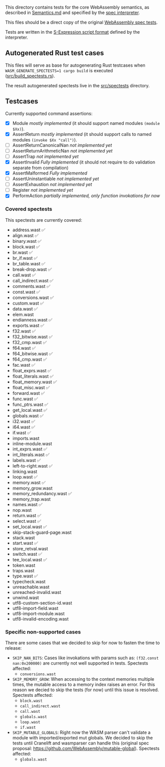 This directory contains tests for the core WebAssembly semantics, as described in [Semantics.md](https://github.com/WebAssembly/design/blob/master/Semantics.md) and specified by the [spec interpreter](https://github.com/WebAssembly/spec/blob/master/interpreter/spec).

This files should be a direct copy of the original [WebAssembly spec tests](https://github.com/WebAssembly/spec/tree/master/test/core).

Tests are written in the [S-Expression script format](https://github.com/WebAssembly/spec/blob/master/interpreter/README.md#s-expression-syntax) defined by the interpreter.

## Autogenerated Rust test cases

This files will serve as base for autogenerating Rust testcases
when `WASM_GENERATE_SPECTESTS=1 cargo build` is executed
([src/build_spectests.rs](https://github.com/WAFoundation/wasmer/blob/master/src/build_spectests.rs)).

The result autogenerated spectests live in the [src/spectests](https://github.com/WAFoundation/wasmer/tree/master/src/spectests)
directory.

## Testcases

Currently supported command assertions:

- [x] Module _mostly implemented_ (it should support named modules `(module $Xx)`).
- [x] AssertReturn _mostly implemented_ (it should support calls to named modules `(invoke $Xx "call")`).
- [ ] AssertReturnCanonicalNan _not implemented yet_
- [ ] AssertReturnArithmeticNan _not implemented yet_
- [ ] AssertTrap _not implemented yet_
- [x] AssertInvalid _Fully implemented_ (it should not require to do validation separate from compilation)
- [x] AssertMalformed _Fully implemented_
- [ ] AssertUninstantiable _not implemented yet_
- [ ] AssertExhaustion _not implemented yet_
- [ ] Register _not implemented yet_
- [x] PerformAction _partially implemented, only function invokations for now_

### Covered spectests

This spectests are currently covered:

- address.wast ✅
- align.wast ✅
- binary.wast ✅
- block.wast ✅
- br.wast ✅
- br_if.wast ✅
- br_table.wast ✅
- break-drop.wast ✅
- call.wast ✅
- call_indirect.wast ✅
- comments.wast ✅
- const.wast ✅
- conversions.wast ✅
- custom.wast ✅
- data.wast ✅
- elem.wast
- endianness.wast ✅
- exports.wast ✅
- f32.wast ✅
- f32_bitwise.wast ✅
- f32_cmp.wast ✅
- f64.wast ✅
- f64_bitwise.wast ✅
- f64_cmp.wast ✅
- fac.wast ✅
- float_exprs.wast ✅
- float_literals.wast ✅
- float_memory.wast ✅
- float_misc.wast ✅
- forward.wast ✅
- func.wast ✅
- func_ptrs.wast ✅
- get_local.wast ✅
- globals.wast ✅
- i32.wast ✅
- i64.wast ✅
- if.wast ✅
- imports.wast
- inline-module.wast
- int_exprs.wast ✅
- int_literals.wast ✅
- labels.wast ✅
- left-to-right.wast ✅
- linking.wast
- loop.wast ✅
- memory.wast ✅
- memory_grow.wast
- memory_redundancy.wast ✅
- memory_trap.wast
- names.wast ✅
- nop.wast
- return.wast ✅
- select.wast ✅
- set_local.wast ✅
- skip-stack-guard-page.wast
- stack.wast
- start.wast ✅
- store_retval.wast
- switch.wast ✅
- tee_local.wast ✅
- token.wast
- traps.wast
- type.wast ✅
- typecheck.wast
- unreachable.wast
- unreached-invalid.wast
- unwind.wast
- utf8-custom-section-id.wast
- utf8-import-field.wast
- utf8-import-module.wast
- utf8-invalid-encoding.wast

### Specific non-supported cases

There are some cases that we decided to skip for now to fasten the time to release:

- `SKIP_NAN_BITS`: Cases like invokations with params such as: `(f32.const nan:0x200000)` are currently not well supported in tests. Spectests affected:
  - `conversions.wast`
- `SKIP_MEMORY_GROW`: When accessing to the context memories multiple times, the mutable access to a memory index raises an error. For this reason we decied to skip the tests (for now) until this issue is resolved. Spectests affected:
  - `block.wast`
  - `call_indirect.wast`
  - `call.wast`
  - `globals.wast`
  - `loop.wast`
  - `if.wast`
- `SKIP_MUTABLE_GLOBALS`: Right now the WASM parser can't validate a module with imported/exported mut globals. We decided to skip the tests until Cranelift and wasmparser can handle this (original spec proposal: https://github.com/WebAssembly/mutable-global). Spectests affected:
  - `globals.wast`
